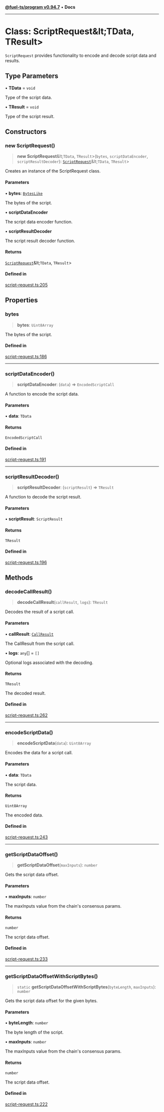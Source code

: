 [**@fuel-ts/program v0.94.7**](../index.md) • **Docs**

***

# Class: ScriptRequest\&lt;TData, TResult\>

`ScriptRequest` provides functionality to encode and decode script data and results.

## Type Parameters

• **TData** = `void`

Type of the script data.

• **TResult** = `void`

Type of the script result.

## Constructors

### new ScriptRequest()

> **new ScriptRequest**\&lt;`TData`, `TResult`\>(`bytes`, `scriptDataEncoder`, `scriptResultDecoder`): [`ScriptRequest`](ScriptRequest.md)\&lt;`TData`, `TResult`\>

Creates an instance of the ScriptRequest class.

#### Parameters

• **bytes**: [`BytesLike`](../Interfaces/index.md#byteslike)

The bytes of the script.

• **scriptDataEncoder**

The script data encoder function.

• **scriptResultDecoder**

The script result decoder function.

#### Returns

[`ScriptRequest`](ScriptRequest.md)\&lt;`TData`, `TResult`\>

#### Defined in

[script-request.ts:205](https://github.com/FuelLabs/fuels-ts/blob/8420c2fcbdf57cb5242e933369ca6c4c5f9d66c9/packages/program/src/script-request.ts#L205)

## Properties

### bytes

> **bytes**: `Uint8Array`

The bytes of the script.

#### Defined in

[script-request.ts:186](https://github.com/FuelLabs/fuels-ts/blob/8420c2fcbdf57cb5242e933369ca6c4c5f9d66c9/packages/program/src/script-request.ts#L186)

***

### scriptDataEncoder()

> **scriptDataEncoder**: (`data`) => `EncodedScriptCall`

A function to encode the script data.

#### Parameters

• **data**: `TData`

#### Returns

`EncodedScriptCall`

#### Defined in

[script-request.ts:191](https://github.com/FuelLabs/fuels-ts/blob/8420c2fcbdf57cb5242e933369ca6c4c5f9d66c9/packages/program/src/script-request.ts#L191)

***

### scriptResultDecoder()

> **scriptResultDecoder**: (`scriptResult`) => `TResult`

A function to decode the script result.

#### Parameters

• **scriptResult**: `ScriptResult`

#### Returns

`TResult`

#### Defined in

[script-request.ts:196](https://github.com/FuelLabs/fuels-ts/blob/8420c2fcbdf57cb5242e933369ca6c4c5f9d66c9/packages/program/src/script-request.ts#L196)

## Methods

### decodeCallResult()

> **decodeCallResult**(`callResult`, `logs`): `TResult`

Decodes the result of a script call.

#### Parameters

• **callResult**: [`CallResult`](../Account/index.md#callresult)

The CallResult from the script call.

• **logs**: `any`[] = `[]`

Optional logs associated with the decoding.

#### Returns

`TResult`

The decoded result.

#### Defined in

[script-request.ts:262](https://github.com/FuelLabs/fuels-ts/blob/8420c2fcbdf57cb5242e933369ca6c4c5f9d66c9/packages/program/src/script-request.ts#L262)

***

### encodeScriptData()

> **encodeScriptData**(`data`): `Uint8Array`

Encodes the data for a script call.

#### Parameters

• **data**: `TData`

The script data.

#### Returns

`Uint8Array`

The encoded data.

#### Defined in

[script-request.ts:243](https://github.com/FuelLabs/fuels-ts/blob/8420c2fcbdf57cb5242e933369ca6c4c5f9d66c9/packages/program/src/script-request.ts#L243)

***

### getScriptDataOffset()

> **getScriptDataOffset**(`maxInputs`): `number`

Gets the script data offset.

#### Parameters

• **maxInputs**: `number`

The maxInputs value from the chain's consensus params.

#### Returns

`number`

The script data offset.

#### Defined in

[script-request.ts:233](https://github.com/FuelLabs/fuels-ts/blob/8420c2fcbdf57cb5242e933369ca6c4c5f9d66c9/packages/program/src/script-request.ts#L233)

***

### getScriptDataOffsetWithScriptBytes()

> `static` **getScriptDataOffsetWithScriptBytes**(`byteLength`, `maxInputs`): `number`

Gets the script data offset for the given bytes.

#### Parameters

• **byteLength**: `number`

The byte length of the script.

• **maxInputs**: `number`

The maxInputs value from the chain's consensus params.

#### Returns

`number`

The script data offset.

#### Defined in

[script-request.ts:222](https://github.com/FuelLabs/fuels-ts/blob/8420c2fcbdf57cb5242e933369ca6c4c5f9d66c9/packages/program/src/script-request.ts#L222)
